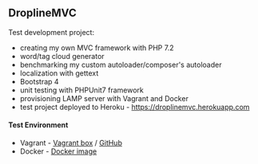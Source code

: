 ## DroplineMVC
Test development project:
- creating my own MVC framework with PHP 7.2
- word/tag cloud generator
- benchmarking my custom autoloader/composer's autoloader
- localization with gettext
- Bootstrap 4
- unit testing with PHPUnit7 framework
- provisioning LAMP server with Vagrant and Docker
- test project deployed to Heroku - https://droplinemvc.herokuapp.com

#### Test Environment 
* Vagrant - [Vagrant box](https://app.vagrantup.com/marko424/boxes/ubuntu-lamp-xdebug) / [GitHub](https://github.com/markokosir/vagrant-ubuntu-lamp-xdebug) 
* Docker - [Docker image](https://hub.docker.com/r/marko424/apache-php/)
